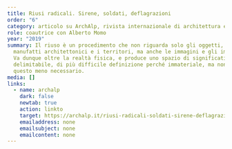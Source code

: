 ```yaml
---
title: Riusi radicali. Sirene, soldati, deflagrazioni
order: "6"
category: articolo su ArchAlp, rivista internazionale di architettura e paesaggio alpino
role: coautrice con Alberto Momo
year: "2019"
summary: Il riuso è un procedimento che non riguarda solo gli oggetti, i
  manufatti architettonici e i territori, ma anche le immagini e gli immaginari.
  Va dunque oltre la realtà fisica, e produce uno spazio di significati meno
  delimitabile, di più difficile definizione perché immateriale, ma non per
  questo meno necessario.
media: []
links:
  - name: archalp
    dark: false
    newtab: true
    action: linkto
    target: https://archalp.it/riusi-radicali-soldati-sirene-deflagrazioni/
    emailaddress: none
    emailsubject: none
    emailcontent: none
---
```


